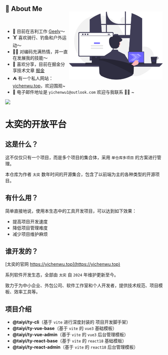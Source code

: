 <!-- 背景图 -->
<br />
<br />
<img align="right" alt="GIF" src="./assets/bg-code.svg" width="300" style="margin-top: 50px"/>

<!-- 关于我 -->
<h2 height="200px" align="left">🎉 About Me</h2>
<br />

- 🔭 目前在吉利工作 [Geely](https://m.geely.com/)～
- 🏋 喜欢骑行、钓鱼和户外运动～
- 👨‍💻 对编码充满热情，并一直在发展我的技能～
- 👻 喜欢分享，目前在掘金分享技术文章 [掘金](https://juejin.cn/user/583188628134621)
- ⛺️ 有一个私人网站：[yichenwu.top](https://yichenwu.top)，欢迎围观~
- 📨 电子邮件地址是 `yichenwu1@outlook.com` 欢迎与我联系 👏🏻 ~


<p>  
  <a href=""><img src="https://img.shields.io/badge/-Node.js-3C873A?style=flat&logo=Node.js&logoColor=white"></a>
</p> 


# 太奕的开放平台


## 这是什么？

这不仅仅只有一个项目，而是多个项目的集合体，采用 `单仓库多项目` 的方案进行管理。

本仓库为作者 `太奕` 数年时间的开源集合，包含了以前端为主的各种类型的开源项目。

## 有什么用？

简单直接地说，使用本生态中的工具开发项目，可以达到如下效果：

-   提高项目开发速度
-   降低项目管理难度
-   减少项目维护麻烦

## 谁开发的？

[太奕的官网 https://yichenwu.top](https://yichenwu.top)

系列软件开发生态，全部由 `太奕` 自 `2024` 年维护更新至今。

致力于为中小企业、外包公司、软件工作室和个人开发者，提供技术规范、项目模板、效率工具等。

## 项目介绍
- **@taiyi/ty-cli**（基于 `vite` 进行深度封装的 项目开发脚手架）
- **@taiyi/ty-vue-base**（基于 `vite` 的 `vue3` 基础模板）
- **@taiyi/ty-vue-admin**（基于 `vite` 的 `vue3` 后台管理模板）
- **@taiyi/ty-react-base**（基于 `vite` 的 `react18` 基础模板）
- **@taiyi/ty-react-admin**（基于 `vite` 的 `react18` 后台管理模板）
